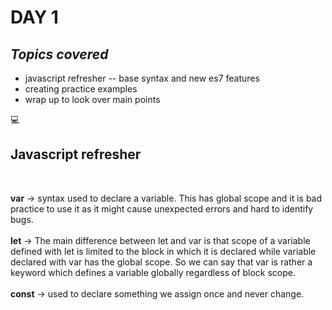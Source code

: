 # DAY 1

## _Topics covered_

- javascript refresher -- base syntax and new es7 features
- creating practice examples
- wrap up to look over main points

:computer:

## Javascript refresher

<br/>

**var** -> syntax used to declare a variable. This has global scope and it is bad practice to use it as it might cause unexpected errors and hard to identify bugs. <br/><br/>
**let** -> The main difference between let and var is that scope of a variable defined with let is limited to the block in which it is declared while variable declared with var has the global scope. So we can say that var is rather a keyword which defines a variable globally regardless of block scope.<br/><br/>
**const** -> used to declare something we assign once and never change.
